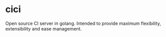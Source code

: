 # cici

Open source CI server in golang. Intended to provide maximum flexibility, extensibility and ease management.
